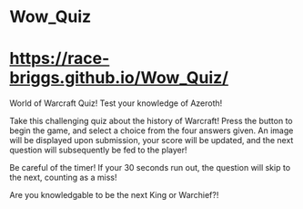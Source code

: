 # Wow_Quiz

# https://race-briggs.github.io/Wow_Quiz/

World of Warcraft Quiz! Test your knowledge of Azeroth!

Take this challenging quiz about the history of Warcraft! Press the button to begin the game, and select a choice from the four answers given. An image will be displayed upon submission, your score will be updated, and the next question will subsequently be fed to the player!

Be careful of the timer! If your 30 seconds run out, the question will skip to the next, counting as a miss!

Are you knowledgable to be the next King or Warchief?!
